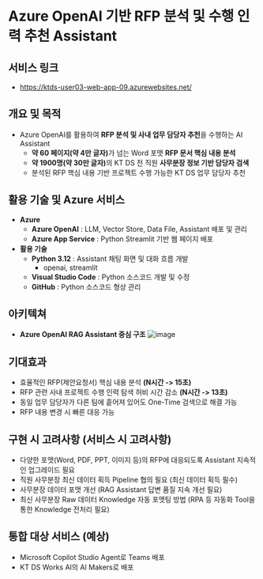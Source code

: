 # Azure OpenAI 기반 RFP 분석 및 수행 인력 추천 Assistant

## 서비스 링크
- https://ktds-user03-web-app-09.azurewebsites.net/

## 개요 및 목적
- Azure OpenAI를 활용하여 **RFP 분석 및 사내 업무 담당자 추천**을 수행하는 AI Assistant
  - <b>약 60 페이지(약 4만 글자)</b>가 넘는 Word 포맷 **RFP 문서 핵심 내용 분석**
  - <b>약 1900명(약 30만 글자)</b>의 KT DS 전 직원 **사무분장 정보 기반 담당자 검색**
  - 분석된 RFP 핵심 내용 기반 프로젝트 수행 가능한 KT DS 업무 담당자 추천

## 활용 기술 및 Azure 서비스
- **Azure**
  - **Azure OpenAI** : LLM, Vector Store, Data File, Assistant 배포 및 관리
  - **Azure App Service** : Python Streamlit 기반 웹 페이지 배포
- **활용 기술**
  - **Python 3.12** : Assistant 채팅 화면 및 대화 흐름 개발
    - openai, streamlit
  - **Visual Studio Code** : Python 소스코드 개발 및 수정
  - **GitHub** : Python 소스코드 형상 관리

## 아키텍쳐
- **Azure OpenAI RAG Assistant 중심 구조**
![image](https://github.com/user-attachments/assets/71123193-dfce-46df-ac3e-a8459dfe4e46)

## 기대효과
- 효율적인 RFP(제안요청서) 핵심 내용 분석 **(N시간 -> 15초)**
- RFP 관련 사내 프로젝트 수행 인력 탐색 허비 시간 감소 **(N시간 -> 13초)**
- 동일 업무 담당자가 다른 팀에 흩어져 있어도 One-Time 검색으로 해결 가능
- RFP 내용 변경 시 빠른 대응 가능

## 구현 시 고려사항 (서비스 시 고려사항)
- 다양한 포맷(Word, PDF, PPT, 이미지 등)의 RFP에 대응되도록 Assistant 지속적인 업그레이드 필요
- 직원 사무분장 최신 데이터 획득 Pipeline 협의 필요 (최신 데이터 획득 필수)
- 사무분장 데이터 포맷 개선 (RAG Assistant 답변 품질 지속 개선 필요)
- 최신 사무분장 Raw 데이터 Knowledge 자동 포맷팅 방법 (RPA 등 자동화 Tool을 통한 Knowledge 전처리 필요)

## 통합 대상 서비스 (예상)
- Microsoft Copilot Studio Agent로 Teams 배포
- KT DS Works AI의 AI Makers로 배포
